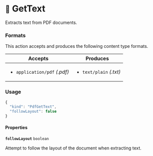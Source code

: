 # <small>:nut_and_bolt:</small> GetText

Extracts text from PDF documents.
   
### Formats

This action accepts and produces the following content type formats.

| Accepts | Produces |
|-----|-----|
|<ul><li>`application/pdf` _(.pdf)_</li></ul>|<ul><li>`text/plain` _(.txt)_</li></ul>|

### Usage

```js
{
  "kind": "PdfGetText",
  "followLayout": false
}
```
#### Properties

**`followLayout`**  `boolean`

Attempt to follow the layout of the document when extracting text.


